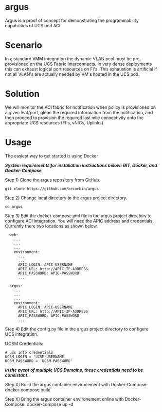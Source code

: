 # argus

Argus is a proof of concept for demonstrating the programmability capabilities of UCS and ACI


# Scenario

In a standard VMM integration the dynamic VLAN pool must be pre-provisioned on the UCS Fabric
Interconnects. In very dense deployments this can exhaust logical port resources on FI's.  This exhaustion
is artificial if not all VLAN's are actually needed by VM's hosted in the UCS pod.


# Solution

We will monitor the ACI fabric for notification when policy is provisioned on a given leaf/port, glean
the required information from the notification, and then proceed to provision the required last
mile connectivity onto the appropriate UCS resources (FI's, vNICs, Uplinks)


# Usage

The easiest way to get started is using Docker

***System requirements for installation instructions below: GIT, Docker, and Docker-Compose***


Step 1) Clone the argus repository from GitHub.

```
git clone https://github.com/kecorbin/argus
```

Step 2) Change local directory to the argus project directory.

```
cd argus
```

Step 3) Edit the docker-compose.yml file in the argus project directory to configure ACI integration. You will need the APIC address and credentials. Currently there two locations as shown below.

```
  web:
    ...
    ...
    ...
    environment:
      ...
      ...
      APIC_LOGIN: APIC-USERNAME
      APIC_URL: http://APIC-IP-ADDRESS
      APIC_PASSWORD: APIC-PASSWORD
      ...
```

```
  argus:
    ...
    ...
    ...
    environment:
      APIC_LOGIN: APIC-USERNAME
      APIC_URL: http://APIC-IP-ADDRESS
      APIC_PASSWORD: APIC-PASSWORD
      ...
```

Step 4) Edit the config.py file in the argus project directory to configure UCS integration. 

UCSM Credentials:
```
# ucs info credentials
UCSM_LOGIN = 'UCSM-USERNAME'
UCSM_PASSWORD = 'UCSM-PASSWORD'
```
***In the event of multiple UCS Domains, these credentials need to be consistant.***




Step X) Build the argus container environement with Docker-Compose.
docker-compose build

Step X) Bring the argus container environement online with Docker-Compose.
docker-compose up -d




